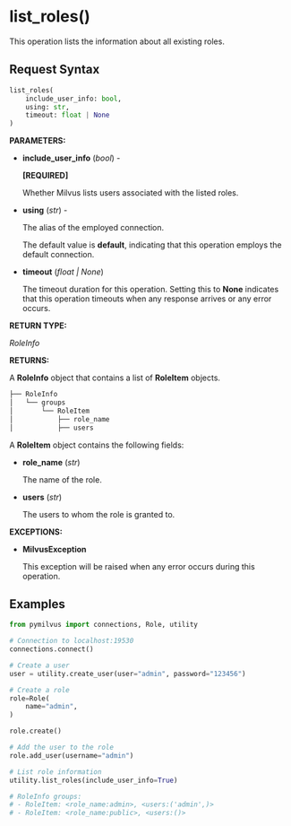 
# list_roles()

This operation lists the information about all existing roles.

## Request Syntax

```python
list_roles(
    include_user_info: bool,
    using: str,
    timeout: float | None
)
```

__PARAMETERS:__

- __include_user_info__ (_bool_) - 

    __[REQUIRED]__

    Whether Milvus lists users associated with the listed roles.

- __using__ (_str_) - 

    The alias of the employed connection.

    The default value is __default__, indicating that this operation employs the default connection.

- __timeout__ (_float _|_ None_)  

    The timeout duration for this operation. Setting this to __None__ indicates that this operation timeouts when any response arrives or any error occurs.

__RETURN TYPE:__

_RoleInfo_

__RETURNS:__

A __RoleInfo__ object that contains a list of __RoleItem__ objects.

```python
├── RoleInfo
│   └── groups  
│       └── RoleItem
│           ├── role_name
│           ├── users
```

A __RoleItem__ object contains the following fields:

- __role_name__ (_str_)

    The name of the role.

- __users__ (_str_)

    The users to whom the role is granted to.

__EXCEPTIONS:__

- __MilvusException__

    This exception will be raised when any error occurs during this operation.

## Examples

```python
from pymilvus import connections, Role, utility

# Connection to localhost:19530
connections.connect()

# Create a user
user = utility.create_user(user="admin", password="123456")

# Create a role
role=Role(
    name="admin",
)

role.create()

# Add the user to the role
role.add_user(username="admin")

# List role information
utility.list_roles(include_user_info=True)

# RoleInfo groups:
# - RoleItem: <role_name:admin>, <users:('admin',)>
# - RoleItem: <role_name:public>, <users:()>
```

